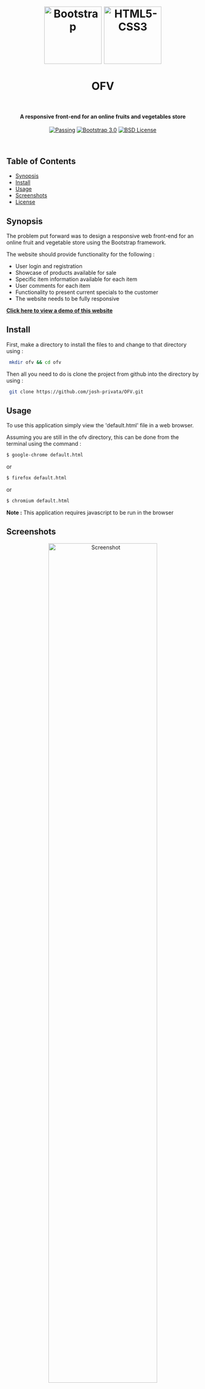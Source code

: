 <h1 align="center">
  <a href="https://getbootstrap.com/"><img src="https://cloud.githubusercontent.com/assets/5771200/19331462/4e56edf8-9128-11e6-8999-56ea69ae207a.png" alt="Bootstrap" height="150"></a>
  <a href="https://www.w3.org/"><img src="https://cloud.githubusercontent.com/assets/5771200/19331463/4e5ee6ac-9128-11e6-8a09-4d5426d9ba95.jpg" alt="HTML5-CSS3" height="150"></a>
  <br>
  <br>
  OFV
  <br>
  <br>
</h1>
<h4 align="center">A responsive front-end for an online fruits and vegetables store</h4>

<p align="center">
  <a href=""><img src="https://img.shields.io/travis/feross/standard/master.svg" alt="Passing"></a>
  <a href="https://getbootstrap.com/"><img src="https://img.shields.io/badge/Bootstrap-3.0-brightgreen.svg" alt="Bootstrap 3.0"></a>
  <a href="https://opensource.org/licenses/BSD-2-Clause"><img src="https://img.shields.io/badge/License-BSD-blue.svg" alt="BSD License"></a>
</p>
<br>

## Table of Contents
- [Synopsis](#synopsis)
- [Install](#install)
- [Usage](#usage)
- [Screenshots](#screenshots)
- [License](#license)

## Synopsis
The problem put forward was to design a responsive web front-end for an online fruit
and vegetable store using the Bootstrap framework.

The website should provide functionality for the following :

+ User login and registration
+ Showcase of products available for sale
+ Specific item information available for each item
+ User comments for each item
+ Functionality to present current specials to the customer
+ The website needs to be fully responsive

 
 **[Click here to view a demo of this website](https://www.joshcannons.com/ofv/)**


## Install

First, make a directory to install the files to and change to that directory using :

```bash
 mkdir ofv && cd ofv
```

Then all you need to do is clone the project from github into the directory by using :

```bash
 git clone https://github.com/josh-privata/OFV.git
```

## Usage

To use this application simply view the 'default.html' file in a web browser.

Assuming you are still in the ofv directory, this can be done from the terminal using the
command : 

```bash
$ google-chrome default.html
```

or

```bash
$ firefox default.html
```

or

```bash
$ chromium default.html
```

**Note :** This application requires javascript to be run in the browser

## Screenshots

<p align="center"><img src="https://cloud.githubusercontent.com/assets/5771200/19331968/5264d3e4-912b-11e6-8d10-1b4003d053f8.jpg" width="75%" alt="Screenshot"></p>
<p align="center"><img src="https://cloud.githubusercontent.com/assets/5771200/19331965/5263f9e2-912b-11e6-838a-a2bc99e29bee.jpg" width="75%" alt="Screenshot"></p>
<p align="center"><img src="https://cloud.githubusercontent.com/assets/5771200/19331966/5264ae00-912b-11e6-8e0e-5a9336b755f2.jpg" width="75%" alt="Screenshot"></p>
<p align="center"><img src="https://cloud.githubusercontent.com/assets/5771200/19331967/526508e6-912b-11e6-9e11-51e10beb02a3.jpg" width="75%" alt="Screenshot"></p>
<p align="center"><img src="https://cloud.githubusercontent.com/assets/5771200/19331969/526e58d8-912b-11e6-9c30-99366f0ddcb6.jpg" width="75%" alt="Screenshot"></p>

## License
[BSD](LICENSE) Copyright (c) 2016 [Josh Cannons](http://joshcannons.com).